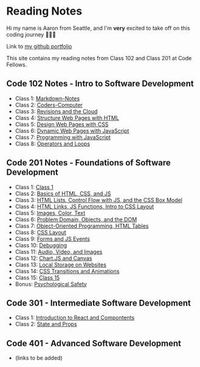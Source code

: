 # Reading Notes

Hi my name is Aaron from Seattle, and I'm **very** excited to take off on this coding journey 🚀🚀🚀

Link to [my github portfolio](https://github.com/amcwustl)

This site contains my reading notes from Class 102 and Class 201 at Code Fellows.

## Code 102 Notes - Intro to Software Development

- Class 1: [Markdown-Notes](102-Notes/Markdown-Notes.md)
- Class 2: [Coders-Computer](102-Notes/Coders-Computer.md)
- Class 3: [Revisions and the Cloud](102-Notes/Revisions-Cloud.md)
- Class 4: [Structure Web Pages with HTML](102-Notes/Class-4-102.md)
- Class 5: [Design Web Pages with CSS](102-Notes/Class-5-102.md)
- Class 6: [Dynamic Web Pages with JavaScript](102-Notes/Class-6-102.md)
- Class 7: [Programming with JavaScript](102-Notes/Class-7-102.md)
- Class 8: [Operators and Loops](102-Notes/Class-8-102.md)

## Code 201 Notes - Foundations of Software Development

- Class 1: [Class 1](201-Notes/Class-1-201.md)
- Class 2: [Basics of HTML, CSS, and JS](201-Notes/Class-2-201.md)
- Class 3: [HTML Lists, Control Flow with JS, and the CSS Box Model](201-Notes/Class-3-201.md)
- Class 4: [HTML Links, JS Functions, Intro to CSS Layout](201-Notes/Class-4-201.md)
- Class 5: [Images, Color, Text](201-Notes/Class-5-201.md)
- Class 6: [Problem Domain, Objects, and the DOM](201-Notes/Class-6-201.md)
- Class 7: [Object-Oriented Programming, HTML Tables](201-Notes/Class-7-201.md)
- Class 8: [CSS Layout](201-Notes/Class-8-201.md)
- Class 9: [Forms and JS Events](201-Notes/Class-9-201.md)
- Class 10: [Debugging](201-Notes/Class-10-201.md)
- Class 11: [Audio, Video, and Images](201-Notes/Class-11-201.md)
- Class 12: [Chart.JS and Canvas](201-Notes/Class-12-201.md)
- Class 13: [Local Storage on Websites](201-Notes/Class-13-201.md)
- Class 14: [CSS Transitions and Animations](201-Notes/Class-14-201.md)
- Class 15: [Class 15](201-Notes/Class-15-201.md)
- Bonus: [Psychological Safety](201-Notes/Class-14b-201.md)

## Code 301 - Intermediate Software Development

- Class 1: [Introduction to React and Compontents](301-Notes/Class-1-301.md)
- Class 2: [State and Props](301-Notes/Class-2-302.md)

## Code 401 - Advanced Software Development

- (links to be added)
